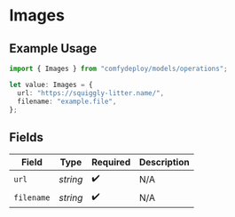 # Images

## Example Usage

```typescript
import { Images } from "comfydeploy/models/operations";

let value: Images = {
  url: "https://squiggly-litter.name/",
  filename: "example.file",
};
```

## Fields

| Field              | Type               | Required           | Description        |
| ------------------ | ------------------ | ------------------ | ------------------ |
| `url`              | *string*           | :heavy_check_mark: | N/A                |
| `filename`         | *string*           | :heavy_check_mark: | N/A                |
